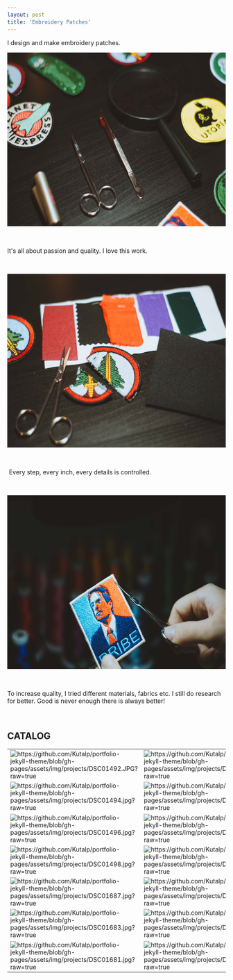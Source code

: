 ```yaml
---
layout: post
title: 'Embroidery Patches'
---
```

<p>I design and make embroidery patches.</p>
<p><img src="https://github.com/Kutalp/portfolio-jekyll-theme/blob/gh-pages/assets/img/projects/kutalp-01485.jpg?raw=true" alt="Workshop1" width="900" height="400" /></p>
<p>&nbsp;</p>
<p>It's all about passion and quality. I love this work.</p>
<p>&nbsp;</p>
<p><img src="https://github.com/Kutalp/portfolio-jekyll-theme/blob/gh-pages/assets/img/projects/kutalp-01489.jpg?raw=true" alt="Improve Kutalp" width="900" height="400" /></p>
<p>&nbsp;</p>
<p>&nbsp;Every step, every inch, every details is controlled.</p>
<p>&nbsp;</p>
<p><img src="https://github.com/Kutalp/portfolio-jekyll-theme/blob/gh-pages/assets/img/projects/kutalp-01487.jpg?raw=true" alt="Testing Kutalp" width="600" height="400" /></p>
<p>&nbsp;</p>
To increase quality, I tried different materials, fabrics etc. I still do research for better. Good is never enough there is always better!
<p>&nbsp;</p>
<h2>CATALOG</h2>
<table style="height: 629px;" width="372">
<tbody>
<tr>
<td style="width: 178px;"><img src="https://github.com/Kutalp/portfolio-jekyll-theme/blob/gh-pages/assets/img/projects/kutalp-01492.JPG?raw=true" alt="https://github.com/Kutalp/portfolio-jekyll-theme/blob/gh-pages/assets/img/projects/DSC01492.JPG?raw=true" width="400" height="250" /></td>
<td style="width: 178px;"><img src="https://github.com/Kutalp/portfolio-jekyll-theme/blob/gh-pages/assets/img/projects/kutalp-01493.JPG?raw=true" alt="https://github.com/Kutalp/portfolio-jekyll-theme/blob/gh-pages/assets/img/projects/DSC01493.JPG?raw=true" width="400" height="250" /></td>
<tr>
<tr>
<td style="width: 178px;"><img src="https://github.com/Kutalp/portfolio-jekyll-theme/blob/gh-pages/assets/img/projects/kutalp-01494.jpg?raw=true" alt="https://github.com/Kutalp/portfolio-jekyll-theme/blob/gh-pages/assets/img/projects/DSC01494.jpg?raw=true" width="400" height="250" /></td>
<td style="width: 178px;"><img src="https://github.com/Kutalp/portfolio-jekyll-theme/blob/gh-pages/assets/img/projects/kutalp-01495.jpg?raw=true" alt="https://github.com/Kutalp/portfolio-jekyll-theme/blob/gh-pages/assets/img/projects/DSC01495.jpg?raw=true" width="400" height="250" /></td>
<tr>
<tr>
<td style="width: 178px;"><img src="https://github.com/Kutalp/portfolio-jekyll-theme/blob/gh-pages/assets/img/projects/kutalp-01496.jpg?raw=true" alt="https://github.com/Kutalp/portfolio-jekyll-theme/blob/gh-pages/assets/img/projects/DSC01496.jpg?raw=true" width="400" height="250" /></td>
<td style="width: 178px;"><img src="https://github.com/Kutalp/portfolio-jekyll-theme/blob/gh-pages/assets/img/projects/kutalp-01497.jpg?raw=true" alt="https://github.com/Kutalp/portfolio-jekyll-theme/blob/gh-pages/assets/img/projects/DSC01497.jpg?raw=true" width="400" height="250" /></td>
<tr>
<tr>
<td style="width: 178px;"><img src="https://github.com/Kutalp/portfolio-jekyll-theme/blob/gh-pages/assets/img/projects/kutalp-01498.jpg?raw=true" alt="https://github.com/Kutalp/portfolio-jekyll-theme/blob/gh-pages/assets/img/projects/DSC01498.jpg?raw=true" width="400" height="250" /></td>
<td style="width: 178px;"><img src="https://github.com/Kutalp/portfolio-jekyll-theme/blob/gh-pages/assets/img/projects/kutalp-01500.jpg?raw=true" alt="https://github.com/Kutalp/portfolio-jekyll-theme/blob/gh-pages/assets/img/projects/DSC01500.jpg?raw=true" width="400" height="250" /></td>
<tr>
<tr>
<td style="width: 178px;"><img src="https://github.com/Kutalp/portfolio-jekyll-theme/blob/gh-pages/assets/img/projects/kutalp-01687.jpg?raw=true" alt="https://github.com/Kutalp/portfolio-jekyll-theme/blob/gh-pages/assets/img/projects/DSC01687.jpg?raw=true" width="400" height="250" /></td>
<td style="width: 178px;"><img src="https://github.com/Kutalp/portfolio-jekyll-theme/blob/gh-pages/assets/img/projects/kutalp-01691.jpg?raw=true" alt="https://github.com/Kutalp/portfolio-jekyll-theme/blob/gh-pages/assets/img/projects/DSC01691.jpg?raw=true" width="400" height="250" /></td>
</tr>
<tr>
<td style="width: 178px;"><img src="https://github.com/Kutalp/portfolio-jekyll-theme/blob/gh-pages/assets/img/projects/kutalp-01683.jpg?raw=true" alt="https://github.com/Kutalp/portfolio-jekyll-theme/blob/gh-pages/assets/img/projects/DSC01683.jpg?raw=true" width="400" height="250" /></td>
<td style="width: 178px;"><img src="https://github.com/Kutalp/portfolio-jekyll-theme/blob/gh-pages/assets/img/projects/kutalp-01685.jpg?raw=true" alt="https://github.com/Kutalp/portfolio-jekyll-theme/blob/gh-pages/assets/img/projects/DSC01685.jpg?raw=true" width="400" height="250" /></td>
</tr>
<tr>
<td style="width: 178px;"><img src="https://github.com/Kutalp/portfolio-jekyll-theme/blob/gh-pages/assets/img/projects/kutalp-01681.jpg?raw=true" alt="https://github.com/Kutalp/portfolio-jekyll-theme/blob/gh-pages/assets/img/projects/DSC01681.jpg?raw=true" width="400" height="250" /></td>
<td style="width: 178px;"><img src="https://github.com/Kutalp/portfolio-jekyll-theme/blob/gh-pages/assets/img/projects/kutalp-01682.jpg?raw=true" alt="https://github.com/Kutalp/portfolio-jekyll-theme/blob/gh-pages/assets/img/projects/DSC01682.jpg?raw=true" width="400" height="250" /></td>
</tr>
</tbody>
</table>
